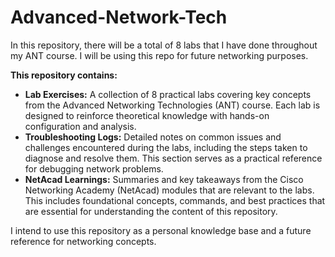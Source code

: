 # Advanced-Network-Tech

In this repository, there will be a total of 8 labs that I have done throughout my ANT course. I will be using this repo for future networking purposes. 

**This repository contains:**

* **Lab Exercises:** A collection of 8 practical labs covering key concepts from the Advanced Networking Technologies (ANT) course. Each lab is designed to reinforce theoretical knowledge with hands-on configuration and analysis.
* **Troubleshooting Logs:** Detailed notes on common issues and challenges encountered during the labs, including the steps taken to diagnose and resolve them. This section serves as a practical reference for debugging network problems.
* **NetAcad Learnings:** Summaries and key takeaways from the Cisco Networking Academy (NetAcad) modules that are relevant to the labs. This includes foundational concepts, commands, and best practices that are essential for understanding the content of this repository.

I intend to use this repository as a personal knowledge base and a future reference for networking concepts.
